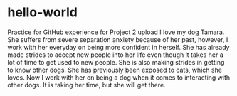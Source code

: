 # hello-world
Practice for GitHub experience for Project 2 upload
I love my dog Tamara.  She suffers from severe separation anxiety because of her past, however, I work with her everyday on being more confident in herself.  She has already made strides to accept new people into her life even though it takes her a lot of time to get used to new people.  She is also making strides in getting to know other dogs.  She has previously been exposed to cats, which she loves.  Now I work with her on being a dog when it comes to interacting with other dogs.  It is taking her time, but she will get there.
